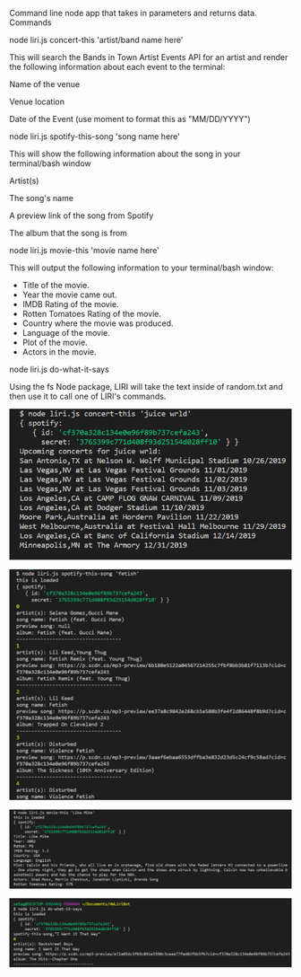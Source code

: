 Command line node app that takes in parameters and returns data.
Commands

node liri.js concert-this 'artist/band name here'

This will search the Bands in Town Artist Events API for an artist and render the following information about each event to the terminal:

Name of the venue

Venue location

Date of the Event (use moment to format this as "MM/DD/YYYY")



node liri.js spotify-this-song 'song name here'

This will show the following information about the song in your terminal/bash window

Artist(s)

The song's name

A preview link of the song from Spotify

The album that the song is from



node liri.js movie-this 'movie name here'

This will output the following information to your terminal/bash window:

  * Title of the movie.
  * Year the movie came out.
  * IMDB Rating of the movie.
  * Rotten Tomatoes Rating of the movie.
  * Country where the movie was produced.
  * Language of the movie.
  * Plot of the movie.
  * Actors in the movie.

node liri.js do-what-it-says

Using the fs Node package, LIRI will take the text inside of random.txt and then use it to call one of LIRI's commands.



![GitHub Logo](/Concert.png)

![GitHub Logo](/Song.png)

![GitHub Logo](/Movie.png)

![GitHub Logo](/Do.png)